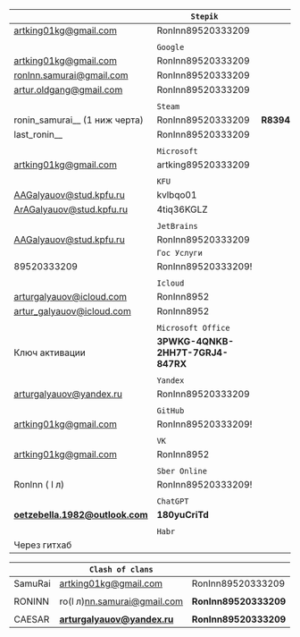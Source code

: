 

|                                 | `Stepik`                          |            |     |
| ------------------------------- | --------------------------------- | ---------- | --- |
| artking01kg@gmail.com           | RonInn89520333209                 |            |     |
|                                 |                                   |            |     |
|                                 | `Google`                          |            |     |
| artking01kg@gmail.com           | RonInn89520333209                 |            |     |
| ronlnn.samurai@gmail.com        | RonInn89520333209                 |            |     |
| artur.oldgang@gmail.com         | RonInn89520333209                 |            |     |
|                                 |                                   |            |     |
|                                 | `Steam`                           |            |     |
| ronin_samurai__ (1 ниж черта)   | RonInn89520333209                 | **R83945** |     |
| last_ronin__                    | RonInn89520333209                 |            |     |
|                                 |                                   |            |     |
|                                 | `Microsoft`                       |            |     |
| artking01kg@gmail.com           | artking89520333209                |            |     |
|                                 |                                   |            |     |
|                                 | `KFU`                             |            |     |
| AAGalyauov@stud.kpfu.ru         | kvlbqo01                          |            |     |
| ArAGalyauov@stud.kpfu.ru        | 4tiq36KGLZ<br>                    |            |     |
|                                 |                                   |            |     |
|                                 | `JetBrains`                       |            |     |
| AAGalyauov@stud.kpfu.ru         | RonInn89520333209                 |            |     |
|                                 | `Гос Услуги`                      |            |     |
| 89520333209                     | RonInn89520333209!                |            |     |
|                                 |                                   |            |     |
|                                 | `Icloud`                          |            |     |
| arturgalyauov@icloud.com        | RonInn8952                        |            |     |
| artur_galyauov@icloud.com       | RonInn8952                        |            |     |
|                                 |                                   |            |     |
|                                 | `Microsoft Office`                |            |     |
| Ключ активации                  | **3PWKG-4QNKB-2HH7T-7GRJ4-847RX** |            |     |
|                                 |                                   |            |     |
|                                 | `Yandex`                          |            |     |
| arturgalyauov@yandex.ru         | RonInn89520333209                 |            |     |
|                                 |                                   |            |     |
|                                 | `GitHub`                          |            |     |
| artking01kg@gmail.com           | RonInn89520333209!                |            |     |
|                                 |                                   |            |     |
|                                 | `VK`                              |            |     |
| artking01kg@gmail.com           | RonInn8952                        |            |     |
|                                 |                                   |            |     |
|                                 | `Sber Online`                     |            |     |
| Ronlnn (  l л)                  | RonInn89520333209!                |            |     |
|                                 |                                   |            |     |
|                                 | `ChatGPT`                         |            |     |
| **oetzebella.1982@outlook.com** | **180yuCriTd**                    |            |     |
|                                 |                                   |            |     |
|                                 | `Habr`                            |            |     |
| Через гитхаб                    |                                   |            |     |

















|         | `Clash of clans`                                              |                       |
| ------- | ------------------------------------------------------------- | --------------------- |
| SamuRai | artking01kg@gmail.com                                         | RonInn89520333209     |
|         |                                                               |                       |
| RONINN  | ro(l л)nn.samurai@gmail.com                                   | **RonInn89520333209** |
|         |                                                               |                       |
| CAESAR  | **[arturgalyauov@yandex.ru](mailto:arturgalyauov@yandex.ru)** | **RonInn89520333209** |
